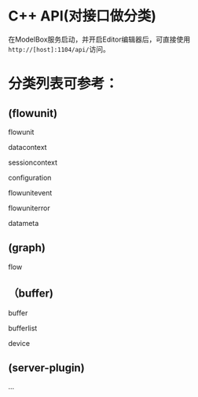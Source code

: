 # C++ API(对接口做分类)

在ModelBox服务启动，并开启Editor编辑器后，可直接使用`http://[host]:1104/api/`访问。

# **分类列表可参考：**

## (flowunit)

flowunit 

datacontext

sessioncontext

configuration

flowunitevent

flowuniterror

datameta

## (graph)

flow

## （buffer)

buffer

bufferlist

device

## (server-plugin)

...
